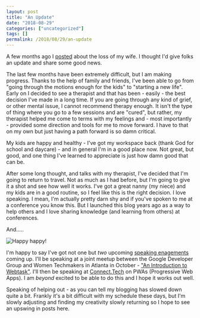 ```yaml
---
layout: post
title: "An Update"
date: "2018-08-29"
categories: ["uncategorized"]
tags: []
permalink: /2018/08/29/an-update
---
```


A few months ago I [posted](https://www.raymondcamden.com/2018/06/04/an-update) about the loss of my wife. I thought I'd give folks an update and share some good news.

The last few months have been extremely difficult, but I am making progress. Thanks to the help of family and friends, I've been able to go from "going through the motions enough for the kids" to "starting a new life". Early on I decided to see a therapist and that has been - easily - the best decision I've made in a long time. If you are going through any kind of grief, or other mental issue, I cannot recommend therapy enough. It isn't the type of thing where you go to a few sessions and are "cured", but rather, my therapist helped me come to terms with my feelings and - most importantly - provided some direction and tools for me to move forward. I have to that on my own but just having a path forward is so damn critical.

My kids are happy and healthy - I've got my workspace back (thank God for school and daycare) - and in general I'm in a good place now. Not great, but good, and one thing I've learned to appreciate is just how damn good that can be.

After some long thought, and talks with my therapist, I've decided that I'm going to return to travel. Not as much as I had before, but I'm going to give it a shot and see how well it works. I've got a great nanny (my niece) and my kids are in a good routine, so I feel like this is the right decision. I love speaking. I mean, I'm actually pretty darn shy and if you've spoken to me at a conference you know this. But I launched this blog years ago as a way to help others and I love sharing knowledge (and learning from others) at conferences.

And..... 

![Happy happy!](https://static.raymondcamden.com/images/2018/08/happyplace.jpg)

I'm happy to say I've got not one but *two* upcoming [speaking enagements](/speaking) coming up. I'll be speaking at a joint meetup between the Google Developer Group and Women Techmakers in Atlanta in October - ["An Introduction to Webtask"](https://www.meetup.com/gdg-atlanta/events/254160519). I'll then be speaking at [Connect.Tech](http://connect.tech/) on PWAs (Progressive Web Apps). I am *beyond* excited to be able to do this and I hope it works out well.

Speaking of helping out - as you can tell my blogging has slowed down quite a bit. Frankly it's a bit difficult with my schedule these days, but I'm slowly adjusting and finding my creativity slowly returning so I hope to see an upswing in posts here. 